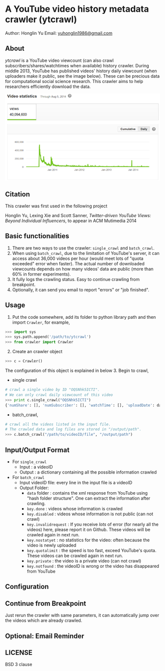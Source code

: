 A YouTube video history metadata crawler (ytcrawl)
========================================

Author: Honglin Yu
Email: yuhonglin1986@gmail.com



About
-----
*ytcrawl* is a YouTube video viewcount (can also crawl subscribers/shares/watchtimes when available) history crawler. During middle 2013, YouTube has published videos' history daily viewcount (when uploaders make it public, see the image below). These can be precious data for computational social science research. This crawler aims to help researchers efficiently download the data.

![dailyViewcount.png](img/dailyViewcount.png "videoID: OQSNhk5ICTI")

Citation
--------
This crawler was first used in the following project

Honglin Yu, Lexing Xie and Scott Sanner, *Twitter-driven YouTube Views: Beyond Individual Influencers*, to appear in ACM Mutimedia 2014


Basic functionalities
---------------------
1. There are two ways to use the crawler: ```single_crawl``` and  ```batch_crawl```.
2. When using ```batch_crawl```, due to the limitation of YouTube's server, it can access about 36,000 videos per hour (would meet lots of "quota exceeded" error when faster). The actual number of downloaded viewcounts depends on how many videos' data are public (more than 60% in former experiments). 
3. It fully logs the crawling status. Easy to continue crawling from breakpoint.
4. Optionally, it can send you email to report "errors" or "job finished".


Usage
-----

1. Put the code somewhere, add its folder to python library path and then import ```Crawler```, for example,

  ```python
  >>> import sys
  >>> sys.path.append('/path/to/ytcrawl')
  >>> from crawler import Crawler
  ```
2. Create an crawler object

  ```python
  >>> c = Crawler()
  ```
  The configuration of this object is explained in below
3. Begin to crawl,
  - single crawl
  ```python
  # crawl a single video by ID "OQSNhk5ICTI".
  # We can only crawl daily viewcount of this video
  >>> print c.single_crawl("OQSNhk5ICTI")
  {'numShare': [], 'numSubscriber': [], 'watchTime': [], 'uploadDate': datetime.date(2010, 1, 9), 'dailyViewcount': [16,   11, 2, 1, 0, ...,  4800, 4891, 4844, 5427, 5505, 5068, 4663]}
  ```
  - batch_crawl,
  ```python
  # crawl all the videos listed in the input file.
  # The crawled data and log files are stored in "/output/path".
  >>> c.batch_crawl("/path/to/videoID/file", "/output/path") 
  ```

Input/Output Format
-------------------
* For ```single_crawl```
  - Input : a videoID
  - Output : a dictionary containing all the possible information crawled
* For ```batch_crawl```
  - Input videoID file: every line in the input file is a videoID
  - Output Folder:
     - ```data``` folder : contains the xml response from YouTube using "hash folder structure". One can extract the information after crawling.
     - ```key.done``` : videos whose information is crawled
     - ```key.disabled``` : videos whose information is not public (can not crawl)
     - ```key.invalidrequest``` : If you receive *lots* of error (for nearly all the videos) here, please report it on Github. These videos will be crawled again in next run.
     - ```key.nostatyet``` : no statistics for the video: often because the video is newly uploaded
     - ```key.quotalimit``` : the speed is too fast, exceed YouTube's quota. These videos can be crawled again in next run.
     - ```key.private``` : the video is a private video (can not crawl)
     - ```key.notfound``` : the videoID is wrong or the video has disappeared from YouTube


Configuration
-------------


Continue from Breakpoint
------------------------
Just rerun the crawler with same parameters, it can automatically jump over the videos which are already crawled.


Optional: Email Reminder
------------------------


LICENSE
--------
BSD 3 clause
